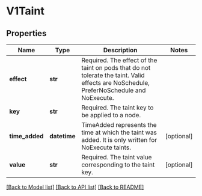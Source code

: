 # V1Taint

## Properties
Name | Type | Description | Notes
------------ | ------------- | ------------- | -------------
**effect** | **str** | Required. The effect of the taint on pods that do not tolerate the taint. Valid effects are NoSchedule, PreferNoSchedule and NoExecute. | 
**key** | **str** | Required. The taint key to be applied to a node. | 
**time_added** | **datetime** | TimeAdded represents the time at which the taint was added. It is only written for NoExecute taints. | [optional] 
**value** | **str** | Required. The taint value corresponding to the taint key. | [optional] 

[[Back to Model list]](../README.md#documentation-for-models) [[Back to API list]](../README.md#documentation-for-api-endpoints) [[Back to README]](../README.md)


